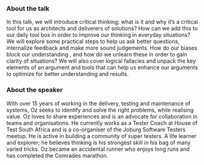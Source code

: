 ### About the talk

In this talk, we will introduce critical thinking; what is it and why it’s a critical tool for us as architects and deliverers of solutions? How can we add this to our daily tool box in order to improve our thinking in everyday situations? We will explore some practical steps to help us ask better questions, internalize feedback and make more sound judgements. How do our biases block our understanding , and how do we unlearn these in order to gain clarity of situations? We will also cover logical fallacies and unpack the key elements of an argument and tools that can help us enhance our arguments to optimize for better understanding and results.

### About the speaker

With over 15 years of working in the delivery, testing and maintenance of systems, Oz seeks to identify and solve the right problems, while realising value. Oz loves to share experiences and is an advocate for collaboration in teams and organisations. He currently works as a Tester Coach at House of Test South Africa and is a co-organiser of the Joburg Software Testers meetup. He is active in building a community of super testers. A life learner and explorer; he believes thinking is his strongest skill in his bag of many varied tricks. Oz became an accidental runner who enjoys long runs and has completed the Comrades marathon.
